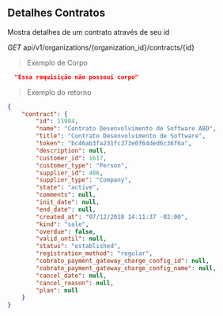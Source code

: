 ## Detalhes Contratos

Mostra detalhes de um contrato através de seu id

<div class="api-endpoint">
  <div class="endpoint-data">
    <i class="label label-get">GET</i>
     api/v1/organizations/{organization_id}/contracts/{id}
  </div>
</div>


> Exemplo de Corpo

```json
  "Essa requisição não possoui corpo"
```

> Exemplo do retorno

```json
{
    "contract": {
        "id": 11984,
        "name": "Contrato Desenvolvimento de Software ABD",
        "title": "Contrato Desenvolvimento de Software",
        "token": "bc46ab3fa231fc373e0f64ded6c36f6a",
        "description": null,
        "customer_id": 1617,
        "customer_type": "Person",
        "supplier_id": 486,
        "supplier_type": "Company",
        "state": "active",
        "comments": null,
        "init_date": null,
        "end_date": null,
        "created_at": "07/12/2018 14:11:37 -02:00",
        "kind": "sale",
        "overdue": false,
        "valid_until": null,
        "status": "established",
        "registration_method": "regular",
        "cobrato_payment_gateway_charge_config_id": null,
        "cobrato_payment_gateway_charge_config_name": null,
        "cancel_date": null,
        "cancel_reason": null,
        "plan": null
    }
}
```